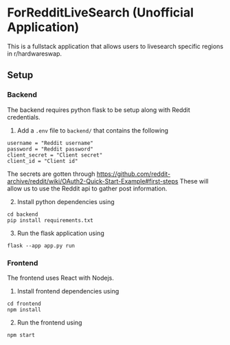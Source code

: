 # ForRedditLiveSearch (Unofficial Application)
This is a fullstack application that allows users to livesearch specific regions in 
r/hardwareswap.

## Setup
### Backend
The backend requires python flask to be setup along with Reddit credentials.
1. Add a `.env` file to `backend/` that contains the following
```
username = "Reddit username"
password = "Reddit password"
client_secret = "Client secret"
client_id = "Client id"
```
The secrets are gotten through https://github.com/reddit-archive/reddit/wiki/OAuth2-Quick-Start-Example#first-steps
These will allow us to use the Reddit api to gather post information.

2. Install python dependencies using 
```
cd backend
pip install requirements.txt
```

3. Run the flask application using
```
flask --app app.py run
```

### Frontend
The frontend uses React with Nodejs.
1. Install frontend dependencies using
```
cd frontend
npm install
```
2. Run the frontend using
```
npm start
```
